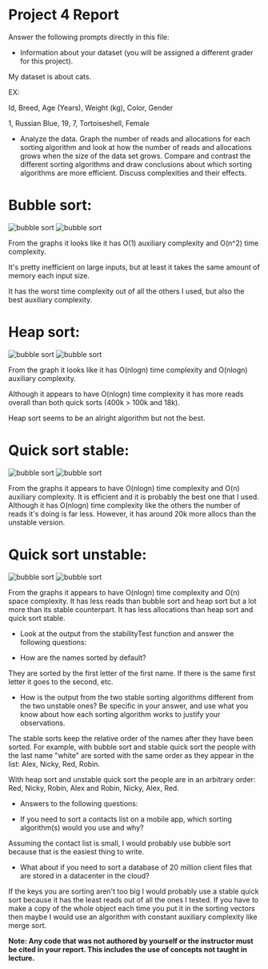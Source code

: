 # Project 4 Report

  

Answer the following prompts directly in this file:

* Information about your dataset (you will be assigned a different grader for this project).

  

My dataset is about cats.

EX:

Id, Breed, Age (Years), Weight (kg), Color, Gender

1, Russian Blue, 19, 7, Tortoiseshell, Female

  
  

* Analyze the data. Graph the number of reads and allocations for each sorting algorithm and look at how the number of reads and allocations grows when the size of the data set grows. Compare and contrast the different sorting algorithms and draw conclusions about which sorting algorithms are more efficient. Discuss complexities and their effects.

  
  


# Bubble sort:
![bubble sort](graphs/bubble_reads.png)
![bubble sort](graphs/bubble_allocs.png)	

From the graphs it looks like it has O(1) auxiliary complexity and O(n^2) time complexity.

It's pretty inefficient on large inputs, but at least it takes the same amount of memory each input size.

It has the worst time complexity out of all the others I used, but also the best auxiliary complexity.

  

# Heap sort:
![bubble sort](graphs/heap_reads.png)
![bubble sort](graphs/heap_allocs.png)

From the graph it looks like it has O(nlogn) time complexity and O(nlogn) auxiliary complexity.  

Although it appears to have O(nlogn) time complexity it has more reads overall than both quick sorts (400k > 100k and 18k).

 Heap sort seems to be an alright algorithm but not the best.


  
  

# Quick sort stable:
![bubble sort](graphs/quick_stable_reads.png)
![bubble sort](graphs/quick_stable_allocs.png)

From the graphs it appears to have O(nlogn) time complexity and O(n) auxiliary complexity.
It is efficient and it is probably the best one that I used. Although it has O(nlogn) time complexity like the others the number of reads it's doing is far less. However, it has around 20k more allocs than the unstable version.

  
  

# Quick sort unstable:
![bubble sort](graphs/quick_unstable_reads.png)
![bubble sort](graphs/quick_unstable_allocs.png)

From the graphs it appears to have O(nlogn) time complexity and O(n) space complexity. 
It has less reads than bubble sort and heap sort but a lot more than its stable counterpart. 
It has less allocations than heap sort and quick sort stable.
 

* Look at the output from the stabilityTest function and answer the following questions:

* How are the names sorted by default?

They are sorted by the first letter of the first name. If there is the same first letter it goes to the second, etc.



* How is the output from the two stable sorting algorithms different from the two unstable ones? Be specific in your answer, and use what you know about how each sorting algorithm works to justify your observations.

The stable sorts keep the relative order of the names after they have been sorted. For example, with bubble sort and stable quick sort the people with the last name "white" are sorted with the same order as they appear in the list: 	Alex, Nicky, Red, Robin. 

With heap sort and unstable quick sort the people are in an arbitrary order: Red, Nicky, Robin, Alex and Robin, Nicky, Alex, Red.




  
  
  
  
  
  

* Answers to the following questions:

* If you need to sort a contacts list on a mobile app, which sorting algorithm(s) would you use and why?

  
Assuming the contact list is small, I would probably use bubble sort because that is the easiest thing to write. 

  

* What about if you need to sort a database of 20 million client files that are stored in a datacenter in the cloud?

If the keys you are sorting aren't too big I would probably use a stable quick sort because it has the least reads out of all the ones I tested. If you have to make a copy of the whole object each time you put it in the sorting vectors then maybe I would use an algorithm with constant auxiliary complexity like merge sort.
  
  
  

**Note: Any code that was not authored by yourself or the instructor must be cited in your report. This includes the use of concepts not taught in lecture.**